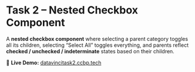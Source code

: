 

# Task 2 – Nested Checkbox Component

A **nested checkbox component** where selecting a parent category toggles all its children, selecting “Select All” toggles everything, and parents reflect **checked / unchecked / indeterminate** states based on their children.

🔗 **Live Demo:** [datavincitask2.ccbp.tech](https://datavincitask2.ccbp.tech)
